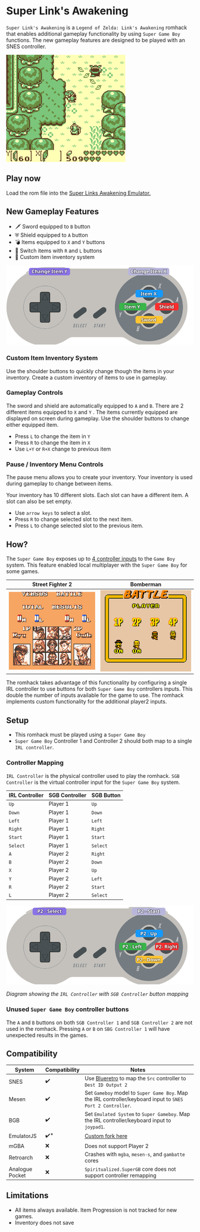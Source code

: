 # Super Link's Awakening

`Super Link's Awakening` is a `Legend of Zelda: Link's Awakening` romhack that enables additional gameplay functionality by using `Super Game Boy` functions.  The new gameplay features are designed to be played with an SNES controller.

![Super Links Awakening](super-lzdx.gif)

## Play now
Load the rom file into the [Super Links Awakening Emulator.](https://cphartman.github.io/projects/super-links-awakening/)

## New Gameplay Features
* 🗡 Sword equipped to `B` button
* ⛨ Shield equipped to `A` button
* 💣 Items equipped to `X` and `Y` buttons 
* 🏹 Switch items with `R` and `L` buttons
* 💼 Custom item inventory system

![Super Controller Diagram](controller-gameplay.svg)

### Custom Item Inventory System
Use the shoulder buttons to quickly change though the items in your inventory.  Create a custom inventory of items to use in gameplay.

### Gameplay Controls
The sword and shield are automatically equipped to `A` and `B`.  There are 2 different items equipped to `X` and `Y` .  The items currently equipped are displayed on screen during gameplay.  Use the shoulder buttons to change either equipped item.
* Press `L` to change the item in `Y`
* Press `R` to change the item in `X`
* Use `L+Y` or `R+X` change to previous item

### Pause / Inventory Menu Controls
The pause menu allows you to create your inventory.  Your inventory is used during gameplay to change between items.

Your inventory has 10 different slots.  Each slot can have a different item.  A slot can also be set empty.  
* Use `arrow keys` to select a slot.
* Press `R` to change selected slot to the next item.
* Press `L` to change selected slot to the previous item.

## How?
The `Super Game Boy` exposes up to [4 controller inputs](https://gbdev.io/pandocs/Joypad_Input.html#usage-in-sgb-software) to the `Game Boy` system.  This feature enabled local multiplayer with the `Super Game Boy` for some games.

| Street Fighter 2 | Bomberman |
| ---- | ---- |
| ![Street Fighter 2](streetfighter2_sgb_enhanced.png) | ![Bomberman](bombermap_sgb_enhanced.png) |

The romhack takes advantage of this functionality by configuring a single IRL controller to use buttons for both `Super Game Boy` controllers inputs.  This double the number of inputs available for the game to use. The romhack implements custom functionality for the additional player2 inputs.

## Setup

* This romhack must be played using a `Super Game Boy`
* `Super Game Boy` Controller 1 and Controller 2 should both map to a single `IRL controller`.

### Controller Mapping

`IRL Controller` is the physical controller used to play the romhack.  `SGB Controller` is the virtual controller input for the `Super Game Boy` system.

| IRL Controller  | SGB Controller | SGB Button |
| ------------- | ------------- | ------------- |
| `Up` | Player 1 |  `Up`  |
| `Down` | Player 1 |  `Down`  |
| `Left` | Player 1 |  `Left`  |
| `Right` | Player 1 |  `Right`  |
| `Start` | Player 1 |  `Start`  |
| `Select` | Player 1 |  `Select`  |
| `A` | Player 2 |  `Right`  |
| `B` | Player 2 |  `Down`  |
| `X` | Player 2 |  `Up`  |
| `Y` | Player 2 |  `Left`  |
| `R` | Player 2 |  `Start`  |
| `L` | Player 2 |  `Select`  |

![IRL Controller with SGB Controller Buttons](controller-mapping.svg)

*Diagram showing the `IRL Controller` with `SGB Controller` button mapping*

### Unused `Super Game Boy` controller buttons
The `A` and `B` buttons on both `SGB Controller 1` and `SGB Controller 2` are not used in the romhack.  Pressing `A` or `B` on `SBG Controller 1` will have unexpected results in the games.

## Compatibility
| System | Compatibility | Notes |
| ---- | ---- | ---- |
| SNES | ✔️ | Use [Blueretro](https://github.com/darthcloud/BlueRetro) to map the `Src` controller to `Dest ID Output 2` |
| Mesen | ✔️ | Set `Gameboy` model to  `Super Game Boy`.  Map the IRL controller/keyboard input to `SNES Port 2 Controller`. |
| BGB | ✔️ | Set `Emulated System` to  `Super Gameboy`.  Map the IRL controller/keyboard input to `joypad1`. |
| EmulatorJS | ✔️* | [Custom fork here](https://github.com/cphartman/super-awakening-emulator) |
| mGBA | ❌ | Does not support Player 2 |
| Retroarch | ❌ | Crashes with `mgba`, `mesen-s`, and `gambatte` cores |
| Analogue Pocket | ❌ | `Spiritualized.SuperGB` core does not support controller remapping |

## Limitations
* All items always available.  Item Progression is not tracked for new games.
* Inventory does not save